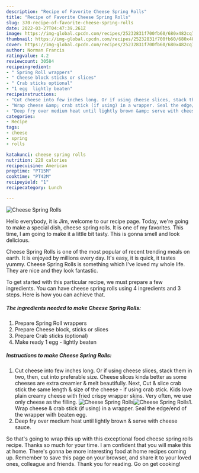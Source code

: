 ```yaml
---
description: "Recipe of Favorite Cheese Spring Rolls"
title: "Recipe of Favorite Cheese Spring Rolls"
slug: 370-recipe-of-favorite-cheese-spring-rolls
date: 2022-03-27T04:47:39.261Z
image: https://img-global.cpcdn.com/recipes/25232831f700fb60/680x482cq70/cheese-spring-rolls-recipe-main-photo.jpg
thumbnail: https://img-global.cpcdn.com/recipes/25232831f700fb60/680x482cq70/cheese-spring-rolls-recipe-main-photo.jpg
cover: https://img-global.cpcdn.com/recipes/25232831f700fb60/680x482cq70/cheese-spring-rolls-recipe-main-photo.jpg
author: Norman Francis
ratingvalue: 4.2
reviewcount: 30584
recipeingredient:
- " Spring Roll wrappers"
- " Cheese block sticks or slices"
- " Crab sticks optional"
- "1 egg  lightly beaten"
recipeinstructions:
- "Cut cheese into few inches long. Or if using cheese slices, stack them in two, then, cut into preferable size. Cheese slices kinda better as some cheeses are extra creamier &amp; melt beautifully. Next, Cut &amp; slice crab stick the same length &amp; size of the cheese - if using crab stick. Kids love plain creamy cheese with fried crispy wrapper skins. Very often, we use only cheese as the filling."
- "Wrap cheese &amp; crab stick (if using) in a wrapper. Seal the edge/end of the wrapper with beaten egg."
- "Deep fry over medium heat until lightly brown &amp; serve with cheese sauce."
categories:
- Recipe
tags:
- cheese
- spring
- rolls

katakunci: cheese spring rolls 
nutrition: 220 calories
recipecuisine: American
preptime: "PT15M"
cooktime: "PT42M"
recipeyield: "1"
recipecategory: Lunch

---
```



![Cheese Spring Rolls](https://img-global.cpcdn.com/recipes/25232831f700fb60/680x482cq70/cheese-spring-rolls-recipe-main-photo.jpg)

Hello everybody, it is Jim, welcome to our recipe page. Today, we're going to make a special dish, cheese spring rolls. It is one of my favorites. This time, I am going to make it a little bit tasty. This is gonna smell and look delicious.



Cheese Spring Rolls is one of the most popular of recent trending meals on earth. It is enjoyed by millions every day. It's easy, it is quick, it tastes yummy. Cheese Spring Rolls is something which I've loved my whole life. They are nice and they look fantastic.


To get started with this particular recipe, we must prepare a few ingredients. You can have cheese spring rolls using 4 ingredients and 3 steps. Here is how you can achieve that.

<!--inarticleads1-->

##### The ingredients needed to make Cheese Spring Rolls:

1. Prepare  Spring Roll wrappers
1. Prepare  Cheese block, sticks or slices
1. Prepare  Crab sticks (optional)
1. Make ready 1 egg - lightly beaten




<!--inarticleads2-->

##### Instructions to make Cheese Spring Rolls:

1. Cut cheese into few inches long. Or if using cheese slices, stack them in two, then, cut into preferable size. Cheese slices kinda better as some cheeses are extra creamier &amp; melt beautifully. Next, Cut &amp; slice crab stick the same length &amp; size of the cheese - if using crab stick. Kids love plain creamy cheese with fried crispy wrapper skins. Very often, we use only cheese as the filling.
<img src="https://img-global.cpcdn.com/steps/ea50e48bf0f577c3/160x128cq70/cheese-spring-rolls-recipe-step-1-photo.jpg" alt="Cheese Spring Rolls"><img src="https://img-global.cpcdn.com/steps/5a0f575e81b186f8/160x128cq70/cheese-spring-rolls-recipe-step-1-photo.jpg" alt="Cheese Spring Rolls">1. Wrap cheese &amp; crab stick (if using) in a wrapper. Seal the edge/end of the wrapper with beaten egg.
1. Deep fry over medium heat until lightly brown &amp; serve with cheese sauce.




So that's going to wrap this up with this exceptional food cheese spring rolls recipe. Thanks so much for your time. I am confident that you will make this at home. There's gonna be more interesting food at home recipes coming up. Remember to save this page on your browser, and share it to your loved ones, colleague and friends. Thank you for reading. Go on get cooking!
